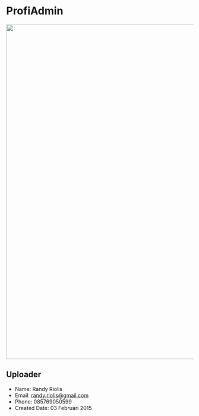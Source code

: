 # ProfiAdmin

<img src="https://raw.github.com/r4nd1/template-cpanel-admin-lte/master/demo-img/images_profiadmin.PNG" width="900" />

## Uploader
* Name: Randy Riolis
* Email: randy.riolis@gmail.com
* Phone: 085769050599
* Created Date: 03 Februari 2015
